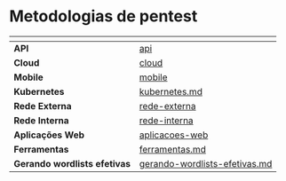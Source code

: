 # Metodologias de pentest



<table data-view="cards"><thead><tr><th></th><th data-hidden data-card-target data-type="content-ref"></th></tr></thead><tbody><tr><td><strong>API</strong></td><td><a href="api/">api</a></td></tr><tr><td><strong>Cloud</strong></td><td><a href="cloud/">cloud</a></td></tr><tr><td><strong>Mobile</strong></td><td><a href="mobile/">mobile</a></td></tr><tr><td><strong>Kubernetes</strong></td><td><a href="kubernetes.md">kubernetes.md</a></td></tr><tr><td><strong>Rede Externa</strong></td><td><a href="rede-externa/">rede-externa</a></td></tr><tr><td><strong>Rede Interna</strong></td><td><a href="rede-interna/">rede-interna</a></td></tr><tr><td><strong>Aplicações Web</strong></td><td><a href="aplicacoes-web/">aplicacoes-web</a></td></tr><tr><td><strong>Ferramentas</strong></td><td><a href="ferramentas.md">ferramentas.md</a></td></tr><tr><td><strong>Gerando wordlists efetivas</strong></td><td><a href="gerando-wordlists-efetivas.md">gerando-wordlists-efetivas.md</a></td></tr></tbody></table>
